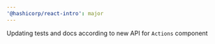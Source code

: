 ```yaml
---
'@hashicorp/react-intro': major
---
```


Updating tests and docs according to new API for `Actions` component
